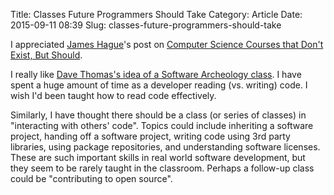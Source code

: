 Title: Classes Future Programmers Should Take
Category: Article
Date: 2015-09-11 08:39
Slug: classes-future-programmers-should-take

I appreciated [James Hague](https://twitter.com/dadgumjames)'s post on [Computer Science Courses that Don't Exist, But Should](http://prog21.dadgum.com/210.html).

I really like [Dave Thomas's idea of a Software Archeology class](http://www.se-radio.net/2009/11/episode-148-software-archaeology-with-dave-thomas/). I have spent a huge amount of time as a developer reading (vs. writing) code. I wish I'd been taught how to read code effectively.

Similarly, I have thought there should be a class (or series of classes) in "interacting with others' code". Topics could include inheriting a software project, handing off a software project, writing code using 3rd party libraries, using package repositories, and understanding software licenses. These are such important skills in real world software development, but they seem to be rarely taught in the classroom. Perhaps a follow-up class could be "contributing to open source".